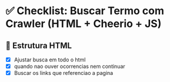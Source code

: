 # ✅ Checklist: Buscar Termo com Crawler (HTML + Cheerio + JS)

## 🔧 Estrutura HTML
- [x] Ajustar busca em todo o html
- [x] quando nao ouver ocorrencias nem continuar
- [x] Buscar os links que referenciao a pagina
